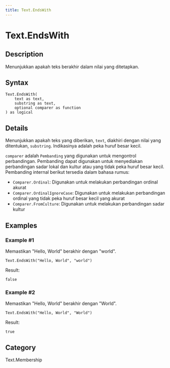 ```yaml
---
title: Text.EndsWith
---
```


# Text.EndsWith


## Description

Menunjukkan apakah teks berakhir dalam nilai yang ditetapkan.


## Syntax

```powerquery
Text.EndsWith(
    text as text,
    substring as text,
    optional comparer as function
) as logical
```


## Details

Menunjukkan apakah teks yang diberikan, <code>text</code>, diakhiri dengan nilai yang ditentukan, <code>substring</code>. Indikasinya adalah peka huruf besar kecil.      <div>        <code>comparer</code> adalah <code>Pembanding</code> yang digunakan untuk mengontrol perbandingan. Pembanding dapat digunakan untuk menyediakan perbandingan sadar lokal dan kultur atau yang tidak peka huruf besar kecil.      </div>      <div>        Pembanding internal berikut tersedia dalam bahasa rumus:      </div>      <ul>        <li><code>Comparer.Ordinal</code>: Digunakan untuk melakukan perbandingan ordinal akurat</li>        <li><code>Comparer.OrdinalIgnoreCase</code>: Digunakan untuk melakukan perbandingan ordinal yang tidak peka huruf besar kecil yang akurat</li>        <li> <code>Comparer.FromCulture</code>: Digunakan untuk melakukan perbandingan sadar kultur</li>      </ul>


## Examples

### Example #1 
Memastikan &#34;Hello, World&#34; berakhir dengan &#34;world&#34;.
```powerquery
Text.EndsWith("Hello, World", "world")
```

Result: 
```powerquery
false
```


### Example #2 
Memastikan &#34;Hello, World&#34; berakhir dengan &#34;World&#34;.
```powerquery
Text.EndsWith("Hello, World", "World")
```

Result: 
```powerquery
true
```




## Category
Text.Membership
